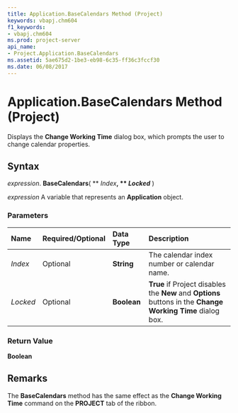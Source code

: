 ```yaml
---
title: Application.BaseCalendars Method (Project)
keywords: vbapj.chm604
f1_keywords:
- vbapj.chm604
ms.prod: project-server
api_name:
- Project.Application.BaseCalendars
ms.assetid: 5ae675d2-1be3-eb98-6c35-ff36c3fccf30
ms.date: 06/08/2017
---
```



# Application.BaseCalendars Method (Project)

Displays the  **Change Working Time** dialog box, which prompts the user to change calendar properties.


## Syntax

 _expression_. **BaseCalendars**( ** _Index_**, ** _Locked_** )

 _expression_ A variable that represents an **Application** object.


### Parameters



|**Name**|**Required/Optional**|**Data Type**|**Description**|
|:-----|:-----|:-----|:-----|
| _Index_|Optional|**String**|The calendar index number or calendar name.|
| _Locked_|Optional|**Boolean**|**True** if Project disables the **New** and **Options** buttons in the **Change Working Time** dialog box.|

### Return Value

 **Boolean**


## Remarks

The  **BaseCalendars** method has the same effect as the **Change Working Time** command on the **PROJECT** tab of the ribbon.


